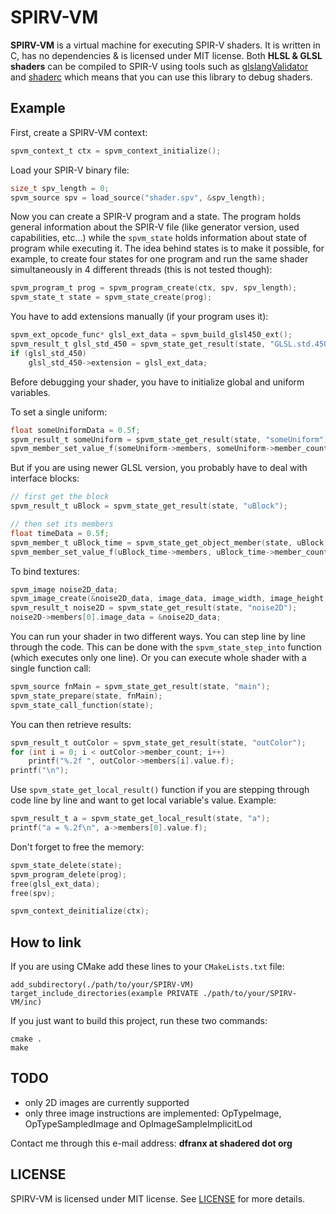 # SPIRV-VM
**SPIRV-VM** is a virtual machine for executing SPIR-V shaders. It is written in C, has no dependencies & is licensed under MIT license.
Both **HLSL & GLSL shaders** can be compiled to SPIR-V using tools such as [glslangValidator](https://github.com/KhronosGroup/glslang) and [shaderc](https://github.com/google/shaderc) which means
that you can use this library to debug shaders.

## Example
First, create a SPIRV-VM context:
```c
spvm_context_t ctx = spvm_context_initialize();
```

Load your SPIR-V binary file:
```c
size_t spv_length = 0;
spvm_source spv = load_source("shader.spv", &spv_length);
```

Now you can create a SPIR-V program and a state. The program holds general information about 
the SPIR-V file (like generator version, used capabilities, etc...) while the `spvm_state` holds information
about state of program while executing it. The idea behind states is to make it possible, for example,
to create four states for one program and run the same shader simultaneously in 4 different threads (this is not tested though):
```c
spvm_program_t prog = spvm_program_create(ctx, spv, spv_length);
spvm_state_t state = spvm_state_create(prog);
```

You have to add extensions manually (if your program uses it):
```c
spvm_ext_opcode_func* glsl_ext_data = spvm_build_glsl450_ext();
spvm_result_t glsl_std_450 = spvm_state_get_result(state, "GLSL.std.450");
if (glsl_std_450)
	glsl_std_450->extension = glsl_ext_data;
```


Before debugging your shader, you have to initialize global and uniform variables.

To set a single uniform:
```c
float someUniformData = 0.5f;
spvm_result_t someUniform = spvm_state_get_result(state, "someUniform");
spvm_member_set_value_f(someUniform->members, someUniform->member_count, &someUniformData);
```

But if you are using newer GLSL version, you probably have to deal with interface blocks:
```c
// first get the block
spvm_result_t uBlock = spvm_state_get_result(state, "uBlock");

// then set its members
float timeData = 0.5f;
spvm_member_t uBlock_time = spvm_state_get_object_member(state, uBlock, "time"); // uBlock.time
spvm_member_set_value_f(uBlock_time->members, uBlock_time->member_count, &timeData);
```

To bind textures:
```c
spvm_image noise2D_data;
spvm_image_create(&noise2D_data, image_data, image_width, image_height, 1);
spvm_result_t noise2D = spvm_state_get_result(state, "noise2D");
noise2D->members[0].image_data = &noise2D_data;
```

You can run your shader in two different ways. You can step line by line through the code.
This can be done with the `spvm_state_step_into` function (which executes only one line).
Or you can execute whole shader with a single function call:
```c
spvm_source fnMain = spvm_state_get_result(state, "main");
spvm_state_prepare(state, fnMain);
spvm_state_call_function(state);
```

You can then retrieve results:
```c
spvm_result_t outColor = spvm_state_get_result(state, "outColor");
for (int i = 0; i < outColor->member_count; i++)
	printf("%.2f ", outColor->members[i].value.f);
printf("\n");
```

Use `spvm_state_get_local_result()` function if you are stepping through code line by line and want to get local variable's value.
Example:
```c
spvm_result_t a = spvm_state_get_local_result(state, "a");
printf("a = %.2f\n", a->members[0].value.f);
```

Don't forget to free the memory:
```c
spvm_state_delete(state);
spvm_program_delete(prog);
free(glsl_ext_data);
free(spv);

spvm_context_deinitialize(ctx);
```

## How to link
If you are using CMake add these lines to your `CMakeLists.txt` file:
```
add_subdirectory(./path/to/your/SPIRV-VM)
target_include_directories(example PRIVATE ./path/to/your/SPIRV-VM/inc)
```

If you just want to build this project, run these two commands:
```
cmake .
make
```

## TODO
- only 2D images are currently supported
- only three image instructions are implemented: OpTypeImage, OpTypeSampledImage and OpImageSampleImplicitLod

Contact me through this e-mail address: **dfranx at shadered dot org**

## LICENSE
SPIRV-VM is licensed under MIT license. See [LICENSE](./LICENSE) for more details.